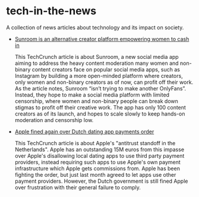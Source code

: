 # tech-in-the-news
A collection of news articles about technology and its impact on society.

* [Sunroom is an alternative creator platform empowering women to cash in](https://techcrunch.com/2022/02/02/sunroom-creator-platform-app-women/)

  This TechCrunch article is about Sunroom, a new social media app aiming to address the
  heavy content moderation many women and non-binary content creators face on popular social
  media apps, such as Instagram by building a more open-minded platform where creators,
  only women and non-binary creators as of now, can profit off their work. As the article
  notes, Sunroom “isn’t trying to make another OnlyFans”. Instead, they hope to make a social
  media platform with limited censorship, where women and non-binary people can break down
  stigmas to profit off their creative work. The app has only 100 content creators as of its
  launch, and hopes to scale slowly to keep hands-on moderation and censorship low.


* [Apple fined again over Dutch dating app payments order](https://techcrunch.com/2022/02/07/apple-third-dutch-antitrust-fine/)

   This TechCrunch article is about Apple's "antitrust standoff in the Netherlands". Apple has 
   an outstanding 15M euros from this impasse over Apple's disallowing local dating apps to use 
   third party payment providers, instead requiring such apps to use Apple's own payment 
   infrastructure which Apple gets commissions from. Apple has been fighting the order, but just 
   last month agreed to let apps use other payment providers. However, the Dutch government is 
   still fined Apple over frustration with their general failure to comply.